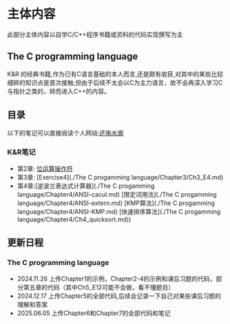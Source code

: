 # 主体内容

此部分主体内容以自学C/C++程序书籍或资料的代码实现撰写为主

## The C programming language

K&R 的经典书籍,作为已有C语言基础的本人而言,还是颇有收获,对其中的某些比较细碎的知识点是首次接触,但由于后续不太会以C为主力语言，故不会再深入学习C与指针之类的，转而进入C++的内容。

## 目录

以下的笔记可以直接阅读个人网站:[还施水阁](https://lyd122504.github.io/)

### K&R笔记

- 第2章: [位运算操作符](/The%20C%20programming%20language/Chapter2/ANSI-bit.md)
- 第3章: [Exercise4](./The C progamming language/Chapter3/Ch3_E4.md)
- 第4章:[逆波兰表达式计算器](./The C progamming language/Chapter4/ANSI-cacul.md)  [限定词用法](./The C progamming language/Chapter4/ANSI-extern.md)  [KMP算法](./The C progamming language/Chapter4/ANSI-KMP.md) [快速排序算法](./The C progamming language/Chapter4/Ch4_quicksort.md))

## 更新日程

### The C programming language

- 2024.11.26 上传Chapter1的示例，Chapter2-4的示例和课后习题的代码，部分第五章的代码（其中Ch5_E12可能不会做，看不懂题目）
- 2024.12.17 上传Chapter5的全部代码,后续会记录一下自己对某些课后习题的理解和答案
- 2025.06.05 上传Chapter6和Chapter7的全部代码和笔记
